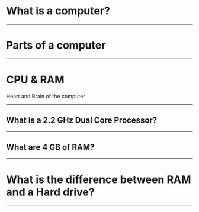 # What is a computer?

---

# Parts of a computer

---

# CPU & RAM

Heart and Brain of the computer

---

## What is a 2.2 GHz Dual Core Processor?

---

## What are 4 GB of RAM?

---

# What is the difference between RAM and a Hard drive?

---
